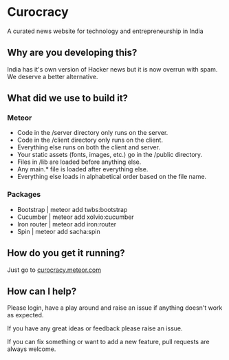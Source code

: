 # Curocracy

A curated news website for technology and entrepreneurship in India

## Why are you developing this?
India has it's own version of Hacker news but it is now overrun with spam. We deserve a better alternative.

## What did we use to build it?

### Meteor

+ Code in the /server directory only runs on the server.
+ Code in the /client directory only runs on the client.
+ Everything else runs on both the client and server.
+ Your static assets (fonts, images, etc.) go in the /public directory.
+ Files in /lib are loaded before anything else.
+ Any main.* file is loaded after everything else.
+ Everything else loads in alphabetical order based on the file name.

### Packages

+ Bootstrap | meteor add twbs:bootstrap
+ Cucumber | meteor add xolvio:cucumber
+ Iron router | meteor add iron:router
+ Spin | meteor add sacha:spin

## How do you get it running?

Just go to [curocracy.meteor.com](http://curocracy.meteor.com/)

## How can I help?

Please login, have a play around and raise an issue if anything doesn't work as expected.

If you have any great ideas or feedback please raise an issue.

If you can fix something or want to add a new feature, pull requests are always welcome.
